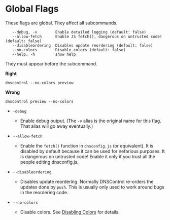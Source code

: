 # Global Flags

These flags are global. They affect all subcommands.

```text
   --debug, -v        Enable detailed logging (default: false)
   --allow-fetch      Enable JS fetch(), dangerous on untrusted code! (default: false)
   --disableordering  Disables update reordering (default: false)
   --no-colors        Disable colors (default: false)
   --help, -h         show help
```

They must appear before the subcommand.

**Right**

```shell
dnscontrol --no-colors preview
```

**Wrong**

```shell
dnscontrol preview --no-colors
```

* `-debug`
  * Enable debug output.  (The `-v` alias is the original name for this flag. That alias will go away eventually.)


* `--allow-fetch`
  * Enable the `fetch()` function in `dnsconfig.js` (or equivalent). It is disabled by default because it can be used for nefarious purposes. It is dangerous on untrusted code!  Enable it only if you trust all the people editing dnsconfig.js.

* `--disableordering`
  * Disables update reordering. Normally DNSControl re-orders the updates done by `push`. This is usually only used to work around bugs in the reordering code.

* `--no-colors`
  * Disable colors. See [Disabling Colors](colors.md) for details.
